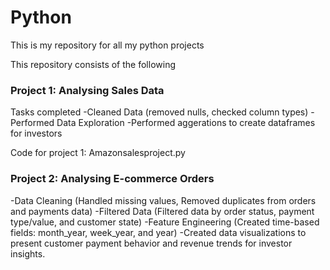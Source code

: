 # Python
This is my repository for all my python projects

This repository consists of the following

### Project 1: Analysing Sales Data

Tasks completed
-Cleaned Data (removed nulls, checked column types)
-Performed Data Exploration
-Performed aggerations to create dataframes for investors

Code for project 1: Amazonsalesproject.py

### Project 2: Analysing E-commerce Orders

-Data Cleaning (Handled missing values, Removed duplicates from orders and payments data)
-Filtered Data (Filtered data by order status, payment type/value, and customer state)
-Feature Engineering (Created time-based fields: month_year, week_year, and year)
-Created data visualizations to present customer payment behavior and revenue trends for investor insights.









